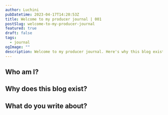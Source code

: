 ```yaml
---
author: Luchini
pubDatetime: 2023-04-17T14:20:53Z
title: Welcome to my producer journal | 001
postSlug: welcome-to-my-producer-journal
featured: true
draft: false
tags:
  - journal
ogImage: ""
description: Welcome to my producer journal. Here's why this blog exists and how you can use it to improve your production skills.
---
```

## Who am I?
## Why does this blog exist?
## What do you write about?
